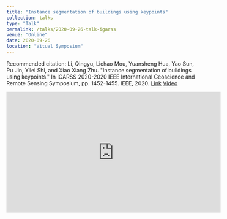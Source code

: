 ```yaml
---
title: "Instance segmentation of buildings using keypoints"
collection: talks
type: "Talk"
permalink: /talks/2020-09-26-talk-igarss
venue: "Online"
date: 2020-09-26
location: "Vitual Symposium"
---
```


Recommended citation: Li, Qingyu, Lichao Mou, Yuansheng Hua, Yao Sun, Pu Jin, Yilei Shi, and Xiao Xiang Zhu. "Instance segmentation of buildings using keypoints." In IGARSS 2020-2020 IEEE International Geoscience and Remote Sensing Symposium, pp. 1452-1455. IEEE, 2020. [Link](https://igarss2020.org/view_paper.php?PaperNum=2973) [Video](https://youtu.be/lutQwl9IR9U)

<iframe width="560" height="315" src="https://www.youtube.com/embed/lutQwl9IR9U" frameborder="0" allow="accelerometer; autoplay; clipboard-write; encrypted-media; gyroscope; picture-in-picture" allowfullscreen></iframe>
